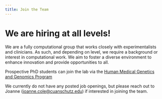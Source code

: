 ```yaml
---
title: Join the Team
---
```


# <i class="fas fa-hands-helping"></i>We are hiring at all levels!

We are a fully computational group that works closely with experimentalists and clinicians. 
As such, and depending on level, we require a background or interest in computational work.
We aim to foster a diverse environment to enhance innovation and provide opportunities to all. 

<!--- Current job postings: Postdoctoral Fellow Ad @ [CU Careers](https://cu.taleo.net/careersection/jobdetail.ftl?job=27606&lang=en#.Y1L9slAH9k0) --->

Prospective PhD students can join the lab via the [Human Medical Genetics and Genomics Program](https://www.cuanschutz.edu/graduate-programs/human-medical-genetics-and-genomics/home) 

We currently do not have any posted job openings, but please reach out to Joanne (joanne.cole@cuanschutz.edu) if interested in joining the team.
